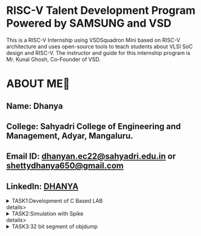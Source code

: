 # RISC-V Talent Development Program Powered by SAMSUNG and VSD
This is a RISC-V Internship using VSDSquadron Mini based  on RISC-V architecture and uses open-source tools to teach students about VLSI SoC design and RISC-V. The instructor and guide for this internship program is Mr. Kunal Ghosh, Co-Founder of VSD.

# ABOUT ME🚀
Name: Dhanya
-
College: Sahyadri College of Engineering and Management, Adyar, Mangaluru.
-
Email ID: dhanyan.ec22@sahyadri.edu.in or shettydhanya650@gmail.com
-
LinkedIn: [DHANYA ](https://www.linkedin.com/in/dhanya-shetty-66462626a?utm_source=share&utm_campaign=share_via&utm_content=profile&utm_medium=android_app)
-
<details>
<summary>TASK1:Development of C Based LAB</summary>
  https://github.com/Dhanya-Sahyadri-ECE/samsung-riscv/tree/ce8bf109ff0fc8f74c7ade2352a3bca843dedb95/TASK1
</details>details>
 <details>
<summary>TASK2:Simulation with Spike</summary>
https://github.com/Dhanya-Sahyadri-ECE/samsung-riscv/tree/ce8bf109ff0fc8f74c7ade2352a3bca843dedb95/TASK2
 </details>details>
 <details>
<summary>TASK3:32 bit segment of objdump</summary>
https://github.com/Dhanya-Sahyadri-ECE/samsung-riscv/tree/ce8bf109ff0fc8f74c7ade2352a3bca843dedb95/TASK3

1. *lui* (Load Upper Immediate)
   - Instruction: lui a0, 0x2b
   - Opcode: 0110111
   - Format: U-type
   - 32-bit Encoding: 00000000001010110000000010110111
*Machine Code:* 002b537  
| *imm[31:12]* | *rd*   | *opcode* |  
|:--------------:|:--------:|:----------:|  
| 0000000000101011 | 01010 | 0110111 |

2. *addi* (Add Immediate)
   - Instruction: addi sp, sp, -32
   - Opcode: 0010011, Funct3: 000
   - Format: I-type
   - 32-bit Encoding: 11111111111000001010001010010011
*Machine Code:* fe010113  
| *imm[11:0]*  | *rs1*  | *funct3* | *rd*   | *opcode*  |  
|:--------------:|:--------:|:----------:|:--------:|:-----------:|  
| 111111111110 | 00010  | 000      | 00010  | 0010011   |

3. *addi* (Add Immediate)
   - Instruction: addi a0, a0, -992
   - Opcode: 0010011, Funct3: 000
   - Format: I-type
   - 32-bit Encoding: 11111111000000000101010110010011
*Machine Code:* c2050513  
| *imm[11:0]*  | *rs1*  | *funct3* | *rd*   | *opcode*  |  
|:--------------:|:--------:|:----------:|:--------:|:-----------:|  
| 111111000010 | 01010  | 000      | 01010  | 0010011   |

5. *jal* (Jump and Link)
   - Instruction: jal ra, 10454
   - Opcode: 1101111
   - Format: J-type
   - 32-bit Encoding: 00000010001100100000111111001111
*Machine Code:* 394000ef  
| *imm[20]* | *imm[10:1]* | *imm[11]* | *imm[19:12]* | *rd*  | *opcode* |  
|:-----------:|:-------------:|:-----------:|:--------------:|:-------:|:----------:|  
| 0         | 1110010000  | 0         | 00011110     | 00001 | 1101111  |

6. *addi* (Add Immediate)
   - Instruction: addi a2, sp, 12
   - Opcode: 0010011, Funct3: 000
   - Format: I-type
   - 32-bit Encoding: 00000000001101000011001010010011
*Machine Code:* 00c10613  
| *imm[11:0]* | *rs1*  | *funct3* | *rd*   | *opcode*  |  
|:-------------:|:--------:|:----------:|:--------:|:-----------:|  
| 000000001100 | 00010 | 000      | 00011  | 0010011   

7. *addi* (Add Immediate)
   - Instruction: addi a1, sp, 8
   - Opcode: 0010011, Funct3: 000
   - Format: I-type
   - 32-bit Encoding: 00000000001001000010001010010011
Machine Code:* 00810513  
| *imm[11:0]* | *rs1*  | *funct3* | *rd*   | *opcode*  |  
|:-------------:|:--------:|:----------:|:--------:|:-----------:|  
| 000000001000 | 00010 | 000      | 00010  | 0010011   |

8. *jal* (Jump and Link)
   - Instruction: jal ra, 1048a
   - Opcode: 1101111
   - Format: J-type
   - 32-bit Encoding: 00001010001100100000111111001111
*Machine Code:* 394000ef  
| *imm[20]* | *imm[10:1]* | *imm[11]* | *imm[19:12]* | *rd*  | *opcode* |  
|:-----------:|:-------------:|:-----------:|:--------------:|:-------:|:----------:|  
| 0         | 1110010001  | 0         | 00011110     | 00001 | 1101111  |

9. *lw* (Load Word)
   - Instruction: lw a0, 8(sp)
   - Opcode: 0000011, Funct3: 010
   - Format: I-type
   - 32-bit Encoding: 00000000001000010000001010010011
*Machine Code:* 00812283  
| *imm[11:0]* | *rs1*  | *funct3* | *rd*   | *opcode*  |  
|:-------------:|:--------:|:----------:|:--------:|:-----------:|  
| 000000001000 | 00010 | 010      | 01010  | 0000011   |

10. *sext.w* (Sign Extend Word)
    - Instruction: sext.w a1, a0
    - Opcode: Custom extension
    - 32-bit Encoding: Not defined (depends on ISA extension)
*Machine Code:* 0800059b  
| *imm[11:0]* | *rs1*  | *funct3* | *rd*   | *opcode*  |  
|:-------------:|:--------:|:----------:|:--------:|:-----------:|  
| 000010000000 | 00010 | 000      | 00010  | 0011011   |

11. *lui* (Load Upper Immediate)
    - Instruction: lui a0, 0x2b
    - Opcode: 0110111
    - Format: U-type
    - 32-bit Encoding: 00000000001010110000000010110111
*Machine Code:* 002b537  
| *imm[31:12]* | *rd*   | *opcode* |  
|:--------------:|:--------:|:----------:|  
| 0000000000101011 | 01010 | 0110111 |

12. *addi* (Add Immediate)
    - Instruction: addi a0, a0, -960
    - Opcode: 0010011, Funct3: 000
    - Format: I-type
    - 32-bit Encoding: 11111111001000000101010010010011
*Machine Code:* fc050513  
| *imm[11:0]* | *rs1*  | *funct3* | *rd*   | *opcode*  |  
|:-------------:|:--------:|:----------:|:--------:|:-----------:|  
| 111111000010 | 01010 | 000      | 01010  | 0010011   |

13. *jal* (Jump and Link)
    - Instruction: jal ra, 10454
    - Opcode: 1101111
    - Format: J-type
    - 32-bit Encoding: 00000010001100100000111111001111
*Machine Code:* 394000ef  
| *imm[20]* | *imm[10:1]* | *imm[11]* | *imm[19:12]* | *rd*  | *opcode* |  
|:-----------:|:-------------:|:-----------:|:--------------:|:-------:|:----------:|  
| 0         | 1110010000  | 0         | 00011110     | 00001 | 1101111  |

14. *ld* (Load Doubleword)
    - Instruction: ld ra, 24(sp)
    - Opcode: 0000011, Funct3: 011
    - Format: I-type
    - 32-bit Encoding: 00001100001100100000111010010011
*Machine Code:* 01812083  
| *imm[11:0]* | *rs1*  | *funct3* | *rd*   | *opcode*  |  
|:-------------:|:--------:|:----------:|:--------:|:-----------:|  
| 000000001100 | 00010 | 011      | 00001  | 0000011   |

15. *ret* (Return)
    - Instruction: ret
    - Pseudoinstruction (maps to jalr x0, ra, 0)
    - Opcode: 1100111, Funct3: 000
    - Format: I-type
    - 32-bit Encoding: 00000000000000001100111001100111
*Machine Code:* 00008067  
| *imm[11:0]* | *rs1*  | *funct3* | *rd*   | *opcode*  |  
|:-------------:|:--------:|:----------:|:--------:|:-----------:|  
| 000000000000 | 00001 | 000      | 00000  | 1100111   |
</details>
